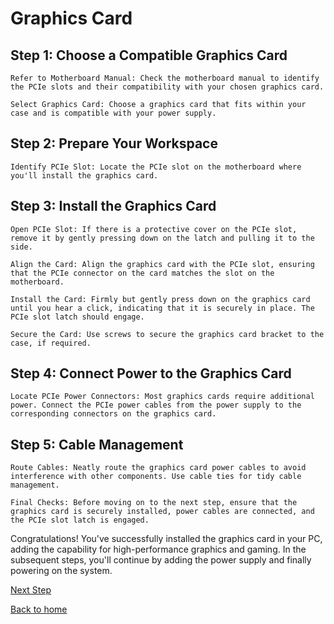# Graphics Card

## Step 1: Choose a Compatible Graphics Card

    Refer to Motherboard Manual: Check the motherboard manual to identify the PCIe slots and their compatibility with your chosen graphics card.

    Select Graphics Card: Choose a graphics card that fits within your case and is compatible with your power supply.

## Step 2: Prepare Your Workspace

    Identify PCIe Slot: Locate the PCIe slot on the motherboard where you'll install the graphics card.

## Step 3: Install the Graphics Card

    Open PCIe Slot: If there is a protective cover on the PCIe slot, remove it by gently pressing down on the latch and pulling it to the side.

    Align the Card: Align the graphics card with the PCIe slot, ensuring that the PCIe connector on the card matches the slot on the motherboard.

    Install the Card: Firmly but gently press down on the graphics card until you hear a click, indicating that it is securely in place. The PCIe slot latch should engage.

    Secure the Card: Use screws to secure the graphics card bracket to the case, if required.

## Step 4: Connect Power to the Graphics Card

    Locate PCIe Power Connectors: Most graphics cards require additional power. Connect the PCIe power cables from the power supply to the corresponding connectors on the graphics card.

## Step 5: Cable Management

    Route Cables: Neatly route the graphics card power cables to avoid interference with other components. Use cable ties for tidy cable management.

    Final Checks: Before moving on to the next step, ensure that the graphics card is securely installed, power cables are connected, and the PCIe slot latch is engaged.

Congratulations! You've successfully installed the graphics card in your PC, adding the capability for high-performance graphics and gaming. In the subsequent steps, you'll continue by adding the power supply and finally powering on the system.

[Next Step](https://github.com/grant-trent/1600FinalProject/blob/main/PowerSupply.md)

[Back to home](https://github.com/grant-trent/1600FinalProject/tree/main)